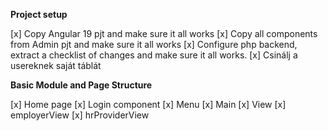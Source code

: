 **Project setup**

[x] Copy Angular 19 pjt and make sure it all works
[x] Copy all components from Admin pjt and make sure it all works
[x] Configure php backend, extract a checklist of changes and make sure it all works.
[x] Csinálj a usereknek saját táblát

**Basic Module and Page Structure**

[x] Home page 
[x] Login component
[x] Menu
[x] Main
[x] View
[x] employerView
[x] hrProviderView